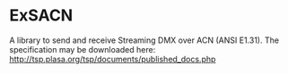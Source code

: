 # ExSACN

A library to send and receive Streaming DMX over ACN (ANSI E1.31).
The specification may be downloaded here: http://tsp.plasa.org/tsp/documents/published_docs.php
